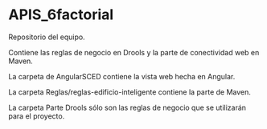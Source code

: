 ﻿# APIS_6factorial

Repositorio del equipo.

Contiene las reglas de negocio en Drools y la parte de conectividad web en Maven.

La carpeta de AngularSCED contiene la vista web hecha en Angular.

La carpeta Reglas/reglas-edificio-inteligente contiene la parte de Maven.

La carpeta Parte Drools sólo son las reglas de negocio que se utilizarán para el proyecto.